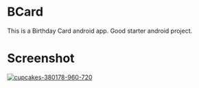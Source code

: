 # BCard
This is a Birthday Card android app.
Good starter android project.

# Screenshot
<a href="https://ibb.co/MpBRxBf"><img src="https://i.ibb.co/bLbrMbF/cupcakes-380178-960-720.jpg" alt="cupcakes-380178-960-720" border="0"></a>
